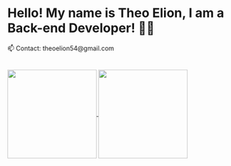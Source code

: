 

<h1>Hello! My name is Theo Elion, I am a Back-end Developer! 👨‍💻</h1>
📫 Contact: theoelion54@gmail.com
<br>
<br>
<br>
<a href="https://github.com/TheoElion">
   <img height=200 align="center" src="https://github-readme-stats.vercel.app/api/top-langs?username=Theoelion&layout=compact&langs_count=8&card_width=280&theme=tokyonight" />
   <img height=200 align="center" src="https://github-readme-stats.vercel.app/api/top-langs?username=theoelion&layout=compact&langs_count=8&card_width=280&theme=tokyonight" />
 </a>

